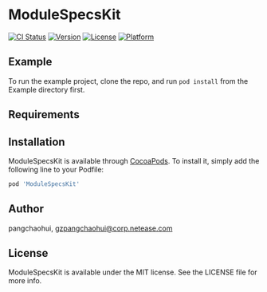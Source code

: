 # ModuleSpecsKit

[![CI Status](https://img.shields.io/travis/pangchaohui/ModuleSpecsKit.svg?style=flat)](https://travis-ci.org/pangchaohui/ModuleSpecsKit)
[![Version](https://img.shields.io/cocoapods/v/ModuleSpecsKit.svg?style=flat)](https://cocoapods.org/pods/ModuleSpecsKit)
[![License](https://img.shields.io/cocoapods/l/ModuleSpecsKit.svg?style=flat)](https://cocoapods.org/pods/ModuleSpecsKit)
[![Platform](https://img.shields.io/cocoapods/p/ModuleSpecsKit.svg?style=flat)](https://cocoapods.org/pods/ModuleSpecsKit)

## Example

To run the example project, clone the repo, and run `pod install` from the Example directory first.

## Requirements

## Installation

ModuleSpecsKit is available through [CocoaPods](https://cocoapods.org). To install
it, simply add the following line to your Podfile:

```ruby
pod 'ModuleSpecsKit'
```

## Author

pangchaohui, gzpangchaohui@corp.netease.com

## License

ModuleSpecsKit is available under the MIT license. See the LICENSE file for more info.
